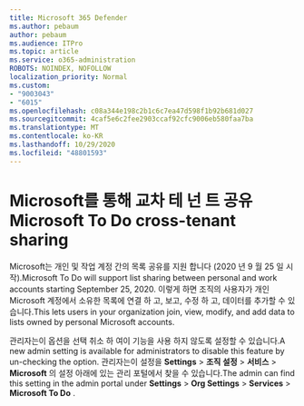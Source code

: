 ```yaml
---
title: Microsoft 365 Defender
ms.author: pebaum
author: pebaum
ms.audience: ITPro
ms.topic: article
ms.service: o365-administration
ROBOTS: NOINDEX, NOFOLLOW
localization_priority: Normal
ms.custom:
- "9003043"
- "6015"
ms.openlocfilehash: c08a344e198c2b1c6c7ea47d598f1b92b681d027
ms.sourcegitcommit: 4caf5e6c2fee2903ccaf92cfc9006eb580faa7ba
ms.translationtype: MT
ms.contentlocale: ko-KR
ms.lasthandoff: 10/29/2020
ms.locfileid: "48801593"
---
```

# <a name="microsoft-to-do-cross-tenant-sharing"></a><span data-ttu-id="23660-102">Microsoft를 통해 교차 테 넌 트 공유</span><span class="sxs-lookup"><span data-stu-id="23660-102">Microsoft To Do cross-tenant sharing</span></span>

<span data-ttu-id="23660-103">Microsoft는 개인 및 작업 계정 간의 목록 공유를 지원 합니다 (2020 년 9 월 25 일 시작).</span><span class="sxs-lookup"><span data-stu-id="23660-103">Microsoft To Do will support list sharing between personal and work accounts starting September 25, 2020.</span></span> <span data-ttu-id="23660-104">이렇게 하면 조직의 사용자가 개인 Microsoft 계정에서 소유한 목록에 연결 하 고, 보고, 수정 하 고, 데이터를 추가할 수 있습니다.</span><span class="sxs-lookup"><span data-stu-id="23660-104">This lets users in your organization join, view, modify, and add data to lists owned by personal Microsoft accounts.</span></span>

<span data-ttu-id="23660-105">관리자는이 옵션을 선택 취소 하 여이 기능을 사용 하지 않도록 설정할 수 있습니다.</span><span class="sxs-lookup"><span data-stu-id="23660-105">A new admin setting is available for administrators to disable this feature by un-checking the option.</span></span>
<span data-ttu-id="23660-106">관리자는이 설정을 **Settings**  >  **조직 설정**  >  **서비스**  >  **Microsoft** 의 설정 아래에 있는 관리 포털에서 찾을 수 있습니다.</span><span class="sxs-lookup"><span data-stu-id="23660-106">The admin can find this setting in the admin portal under **Settings** > **Org Settings** > **Services** > **Microsoft To Do** .</span></span>
